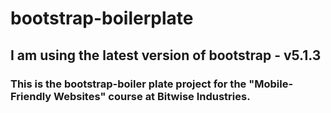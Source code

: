 # bootstrap-boilerplate
## I am using the latest version of bootstrap - v5.1.3
### This is the bootstrap-boiler plate project for the "Mobile-Friendly Websites" course at Bitwise Industries. 
